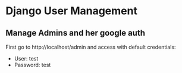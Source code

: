 # Django User Management

## Manage Admins and her google auth

First go to http://localhost/admin and access with default credentials:
* User: test
* Password: test

